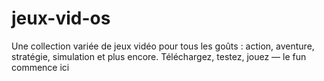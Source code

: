 # jeux-vid-os
 Une collection variée de jeux vidéo pour tous les goûts : action, aventure, stratégie, simulation et plus encore. Téléchargez, testez, jouez — le fun commence ici 
